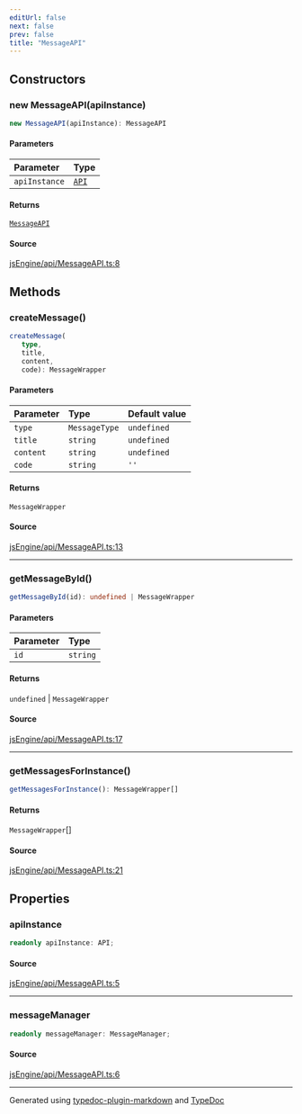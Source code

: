 ```yaml
---
editUrl: false
next: false
prev: false
title: "MessageAPI"
---
```


## Constructors

### new MessageAPI(apiInstance)

```ts
new MessageAPI(apiInstance): MessageAPI
```

#### Parameters

| Parameter | Type |
| :------ | :------ |
| `apiInstance` | [`API`](/obsidian-js-engine-plugin-docs/api/api/api/classes/api/) |

#### Returns

[`MessageAPI`](/obsidian-js-engine-plugin-docs/api/api/messageapi/classes/messageapi/)

#### Source

[jsEngine/api/MessageAPI.ts:8](https://github.com/mProjectsCode/obsidian-js-engine-plugin/blob/b447776/jsEngine/api/MessageAPI.ts#L8)

## Methods

### createMessage()

```ts
createMessage(
   type, 
   title, 
   content, 
   code): MessageWrapper
```

#### Parameters

| Parameter | Type | Default value |
| :------ | :------ | :------ |
| `type` | `MessageType` | `undefined` |
| `title` | `string` | `undefined` |
| `content` | `string` | `undefined` |
| `code` | `string` | `''` |

#### Returns

`MessageWrapper`

#### Source

[jsEngine/api/MessageAPI.ts:13](https://github.com/mProjectsCode/obsidian-js-engine-plugin/blob/b447776/jsEngine/api/MessageAPI.ts#L13)

***

### getMessageById()

```ts
getMessageById(id): undefined | MessageWrapper
```

#### Parameters

| Parameter | Type |
| :------ | :------ |
| `id` | `string` |

#### Returns

`undefined` \| `MessageWrapper`

#### Source

[jsEngine/api/MessageAPI.ts:17](https://github.com/mProjectsCode/obsidian-js-engine-plugin/blob/b447776/jsEngine/api/MessageAPI.ts#L17)

***

### getMessagesForInstance()

```ts
getMessagesForInstance(): MessageWrapper[]
```

#### Returns

`MessageWrapper`[]

#### Source

[jsEngine/api/MessageAPI.ts:21](https://github.com/mProjectsCode/obsidian-js-engine-plugin/blob/b447776/jsEngine/api/MessageAPI.ts#L21)

## Properties

### apiInstance

```ts
readonly apiInstance: API;
```

#### Source

[jsEngine/api/MessageAPI.ts:5](https://github.com/mProjectsCode/obsidian-js-engine-plugin/blob/b447776/jsEngine/api/MessageAPI.ts#L5)

***

### messageManager

```ts
readonly messageManager: MessageManager;
```

#### Source

[jsEngine/api/MessageAPI.ts:6](https://github.com/mProjectsCode/obsidian-js-engine-plugin/blob/b447776/jsEngine/api/MessageAPI.ts#L6)

***

Generated using [typedoc-plugin-markdown](https://www.npmjs.com/package/typedoc-plugin-markdown) and [TypeDoc](https://typedoc.org/)
